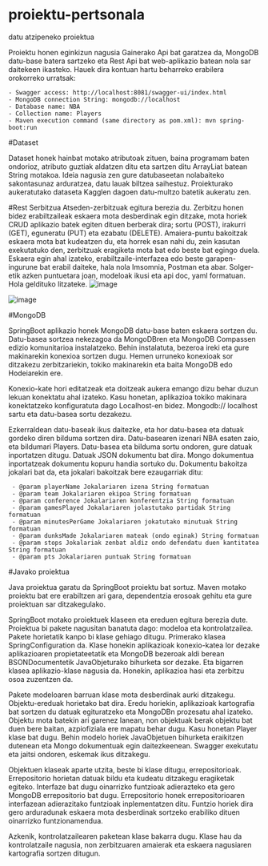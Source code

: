 # proiektu-pertsonala
 datu atzipeneko proiektua

Proiektu honen eginkizun nagusia Gainerako Api bat garatzea da, MongoDB datu-base batera sartzeko eta Rest Api bat web-aplikazio batean nola sar daitekeen ikasteko.
Hauek dira kontuan hartu beharreko erabilera orokorreko urratsak:

    - Swagger access: http://localhost:8081/swagger-ui/index.html
    - MongoDB connection String: mongodb://localhost
    - Database name: NBA
    - Collection name: Players
    - Maven execution command (same directory as pom.xml): mvn spring-boot:run

#Dataset

Dataset honek hainbat motako atributoak zituen, baina programam baten ondorioz, atributo guztiak aldatzen ditu eta sartzen ditu ArrayLiat batean String motakoa. Ideia nagusia zen gure datubaseetan nolabaiteko sakontasunaz arduratzea, datu lauak biltzea saihestuz. Proiekturako aukeratutako dataseta Kagglen dagoen datu-multzo batetik aukeratu zen.

#Rest Serbitzua
Atseden-zerbitzuak egitura berezia du. Zerbitzu honen bidez erabiltzaileak eskaera mota desberdinak egin ditzake, mota horiek CRUD aplikazio batek egiten dituen berberak dira; sortu (POST), irakurri (GET), eguneratu (PUT) eta ezabatu (DELETE). Amaiera-puntu bakoitzak eskaera mota bat kudeatzen du, eta horrek esan nahi du, zein kasutan exekutatuko den, zerbitzuak eragiketa mota bat edo beste bat egingo duela. Eskaera egin ahal izateko, erabiltzaile-interfazea edo beste garapen-ingurune bat erabil daiteke, hala nola Imsomnia, Postman eta abar. Solger-etik azken puntuetara joan, modeloak ikusi eta api doc, yaml formatuan. Hola geldituko litzateke.
![image](https://github.com/julengalin/proiektu-pertsonala/assets/114486026/aad586b1-112f-4cbe-88a0-29700793c3e1)

![image](https://github.com/julengalin/proiektu-pertsonala/assets/114486026/24cb259d-de56-4909-bdbf-c6d417141aed)

#MongoDB

SpringBoot aplikazio honek MongoDB datu-base baten eskaera sortzen du. Datu-basea sortzea nekezagoa da MongoDBren eta MongoDB Compassen edizio komunitarioa instalatzeko. Behin instalatuta, bezeroa ireki eta gure makinarekin konexioa sortzen dugu. Hemen urruneko konexioak sor ditzakezu zerbitzariekin, tokiko makinarekin eta baita MongoDB edo Hodeiarekin ere.

Konexio-kate hori editatzeak eta doitzeak aukera emango dizu behar duzun lekuan konektatu ahal izateko. Kasu honetan, aplikazioa tokiko makinara konektatzeko konfiguratuta dago Localhost-en bidez. Mongodb:// localhost sartu eta datu-basea sortu dezakezu.

Ezkerraldean datu-baseak ikus daitezke, eta hor datu-basea eta datuak gordeko diren bilduma sortzen dira. Datu-basearen izenari NBA esaten zaio, eta bildumari Players. Datu-basea eta bilduma sortu ondoren, gure datuak inportatzen ditugu. Datuak JSON dokumentu bat dira. Mongo dokumentua inportatzeak dokumentu kopuru handia sortuko du. Dokumentu bakoitza jokalari bat da, eta jokalari bakoitzak bere ezaugarriak ditu:

     - @param playerName Jokalariaren izena String formatuan
     - @param team Jokalariaren ekipoa String formatuan
     - @param conference Jokalariaren konferentzia String formatuan
     - @param gamesPlayed Jokalariaren jolastutako partidak String formatuan
     - @param minutesPerGame Jokalariaren jokatutako minutuak String formatuan
     - @param dunksMade Jokalariaren mateak (ondo eginak) String formatuan
     - @param stops Jokalariak zenbat aldiz ondo defendatu duen kantitatea String formatuan
     - @param pts Jokalariaren puntuak String formatuan

#Javako proiektua

Java proiektua garatu da SpringBoot proiektu bat sortuz. Maven motako proiektu bat ere erabiltzen ari gara, dependentzia erosoak gehitu eta gure proiektuan sar ditzakegulako.

SpringBoot motako proiektuek klaseen eta ereduen egitura berezia dute. Proiektua bi pakete nagusitan banatuta dago: modeloa eta kontrolatzailea. Pakete horietatik kanpo bi klase gehiago ditugu. Primerako klasea SpringConfiguration da. Klase honekin aplikazioak konexio-katea lor dezake aplikazioaren propietateetatik eta MongoDB bezeroak aldi berean BSONDocumentetik JavaObjeturako bihurketa sor dezake. Eta bigarren klasea aplikazio-klase nagusia da. Honekin, aplikazioa hasi eta zerbitzu osoa zuzentzen da.

Pakete modeloaren barruan klase mota desberdinak aurki ditzakegu. Objektu-ereduak horietako bat dira. Eredu horiekin, aplikazioak kartografia bat sortzen du datuak egituratzeko eta MongoDBn prozesatu ahal izateko. Objektu mota batekin ari garenez lanean, non objektuak berak objektu bat duen bere baitan, azpiofiziala ere mapatu behar dugu. Kasu honetan Player klase bat dugu. Behin modelo horiek JavaObjetuen bihurketa eraikitzen dutenean eta Mongo dokumentuak egin daitezkeenean. Swagger exekutatu eta jaitsi ondoren, eskemak ikus ditzakegu.

Objektuen klaseak aparte utzita, beste bi klase ditugu, errepositorioak. Errepositorio horietan datuak bildu eta kudeatu ditzakegu eragiketak egiteko. Interfaze bat dugu oinarrizko funtzioak adierazteko eta gero MongoDB errepositorio bat dugu. Errepositorio honek errepositorioaren interfazean adierazitako funtzioak inplementatzen ditu. Funtzio horiek dira gero arduradunak eskaera mota desberdinak sortzeko erabiliko dituen oinarrizko funtzionamendua.

Azkenik, kontrolatzailearen paketean klase bakarra dugu. Klase hau da kontrolatzaile nagusia, non zerbitzuaren amaierak eta eskaera nagusiaren kartografia sortzen ditugun.
